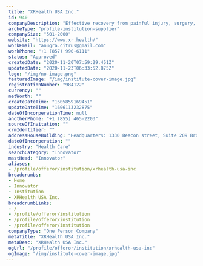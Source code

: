 ```yaml
--- 
 title: "XRHealth USA Inc." 
 id: 940 
 companyDescription: "Effective recovery from painful injury, surgery, or persistent emotional difficulties is never fun. Now, for the first time, it can be. XRHealth is a telehealth clinic with virtual reality powered medical treatments that make healing less work and more play. The results are far beyond what conventional therapy can provide. In fact, they are changing healthcare forever.\n\nWith the help of virtual reality, recovery from physical injury, chronic pain, memory decline, hot flashes, chronic stress, and respiratory illness is easier than ever before." 
 archeType: "profile-institution-supplier" 
 companySize: "501-2000"  
 website: "https://www.xr.health/" 
 workEmail: "anugra.citrus@gmail.com" 
 workPhone: "+1 (857) 990-6111" 
 status: "Approved" 
 createdDate: "2020-11-20T07:59:29.451Z" 
 updatedDate: "2020-11-23T06:33:52.875Z" 
 logo: "/img/no-image.png" 
 featuredImage: "/img/institute-cover-image.jpg" 
 registrationNumber: "984122" 
 currency: "" 
 netWorth: ""  
 createDateTime: "1605859169451"  
 updateDateTime: "1606113232875"  
 dateOfIncorperationTime: null 
 anotherPhone: "+1 (855) 465-2203" 
 sourceOfInvitation: "" 
 crmIdentifier: "" 
 addressHouseBuilding: "Headquarters: 1330 Beacon street, Suite 209 Brookline MA 02446, New Orleans, 02446, United States" 
 dateOfIncorperation: "" 
 industry: "Health Care" 
 searchCategory: "Innovator" 
 mastHead: "Innovator" 
 aliases: 
 - /profile/offeror/institution/xrhealth-usa-inc  
 breadcrumbs: 
 - Home
 - Innovator
 - Institution
 - XRHealth USA Inc.  
 breadcrumbLinks: 
 - /
 - /profile/offeror/institution
 - /profile/offeror/institution
 - /profile/offeror/institution  
 companyType: "One Person Company" 
 metaTitle: "XRHealth USA Inc." 
 metaDesc: "XRHealth USA Inc." 
 ogUrl: "/profile/offeror/institution/xrhealth-usa-inc" 
 ogImage: "/img/institute-cover-image.jpg"
---
```

